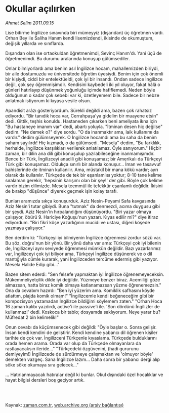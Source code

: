 # Okullar açılırken

*Ahmet Selim 2011.09.15*

<td class="columnist-detail">
<p>Lise bitirme İngilizce sınavında biri mümeyyiz (dışarıdan) üç öğretmen vardı. Orhan Bey ile Saliha Hanım kendi lisemizdendi, ikisinde de okumuştum, değişik yıllarda ve sınıflarda.</p>
<p>
<div id="haberMetinDiv">
<p>Dışarıdan olan ise ortaokuldan öğretmenimdi, Sevinç Hanım'dı. Yani üçü de öğretmenimdi. Bu durumu aralarında konuşup gülümsediler.
<p>Onlar bilmiyorlardı ama benim asıl İngilizce hocam, mahallemizden biriydi, bir aile dostumuzdu ve üniversitede öğretim üyesiydi. Benim için çok önemli bir kişiydi, ciddi bir entelektüeldi, çok iyi bir insandı. Ondan sadece İngilizce değil, çok şey öğrenmişimdir. Kendisini kaybedeli iki yıl oluyor, fakat hâlâ o günleri hatırlayıp düşünmek yoğunluğu içimde hafiflemedi. Neden böyle olduğunun o kadar çok sebebi var ki, özetleyemem bile. Sadece bir nebze anlatmak istiyorum ki kıyasa vesile olsun.
<p>Apandisit arâzı gösteriyordum. Sürekli değildi ama, bazen çok rahatsız ediyordu. "Bir tanıdık hoca var, Cerrahpaşa'ya gidelim bir muayene etsin" dedi. Gittik, teşhis konuldu. Hastaneden çıkarken beni ameliyata ikna için "Bu hastaneye imanım var" dedi, abartı yoluyla. "İtminan desen hiç değilse" dedim. "Ne demek o?" diye sordu. "O da inanmaktır ama, laik kullanımı da vardır." dedim gülümseyerek. O İngilizce hocamdı ama bu saha da benim saham sayılırdı! Hiç kızmadı, o da gülümsedi. "Mesela" dedim, "Bu farklılık, herhalde, İngilizce karşılıkları verilerek anlatılamaz. Öyle sanıyorum." Hiçbir zaman, bir dilin ana dili gibi konuşulup yazılabileceğine inanmamışımdır. Bence bir Türk, İngilizceyi anadili gibi konuşamaz; bir Amerikalı da Türkçeyi Türk gibi konuşamaz. Oldukça sınırlı bir alanda konuşur... İman ve tasavvuf bahislerinde de itminan kullanılır. Ama, müstakil bir mana kökü vardır; ayrı olarak da kullanılır. Türkçede de tek bir eşanlamlısı yoktur; 8-10 tane kelime sıralaman gerekir, 'hepsinin karışımı olan bir şey!' der gibi. Böyle çok kelime vardır bizim dilimizde. Mesela teemmül ile tefekkür eşanlamlı değildir. İkisini de bırakıp "düşünce" diyerek geçmek işin kolay tarafı.
<p>Bunları aramızda sıkça konuşurduk. Aziz Nesin-Peyami Safa kavgasında Aziz Nesin'i tutar gibiydi. Buna "tutmak" da denmezdi, acıma duygusu gibi bir şeydi. Aziz Nesin'in hırpalandığını düşünüyordu. "Biri yazar olmaya çalışıyor, öbürü 9. Hariciye Koğuşu'nun yazarı. Kıyas edilir mi?" diye itiraz ediyordum. "Biri fikrî köşe yazarlığının mucidi ve ustası, diğeri köşede yazmaya çalışıyor."
<p>Ben derdim ki: "Türkçeyi iyi bilmiyenin İngilizce öğrenmesi zordur sözü var. Bu söz, doğru'nun bir yönü. Bir yönü daha var ama: Türkçeyi çok iyi bilenin de, İngilizceyi aynı seviyede öğrenmesi mümkün değildir. Bazı yazarlarımız var, İngilizceyi çok iyi biliyor ama, Türkçeyi İngilizce düşünerek ve o dil mantığıyla cümle kurarak, yani İngilizceden tercüme edermiş gibi yazıyor. Mesela Halide Edip gibi..."
<p>Bazen sitem ederdi: "Sen felsefe yapmaktan iyi İngilizce öğrenemeyeceksin. Mükemmeliyetçilik dilde iyi değildir. Yüzmeye benzer biraz. Acemiliği göze almazsan, hatta biraz komik olmaya katlanamazsan yüzme öğrenemezsin." Ona da cevabım hazırdı: "Ben iyi yüzerim ama. Komiklik safhasını köyde atlattım, plajda komik olmam!" "İngilizcemle kendi beğeneceğim gibi bir kompozisyon yazamadan İngilizce bildiğimi söylemem zaten." "Orhan Hoca 16 zaman kalıbı yazdırdı, active'i ile passive'i ile. 'Son dördünü İngilizler de kullanmaz!' dedi. Koskoca bir tablo; dosyamda saklıyorum. Neye yarar bu? Müfredat 2 bin kelimelik!"
<p>Onun cevabı da küçümsenecek gibi değildi: "Öyle başlar o. Sonra gelişir. İnsan kendi kendini de geliştirir. Kendi kendine yabancı dil öğrenen kişiler tarihte de çok var. İngilizceni Türkçenle kıyaslama. Türkçede bulduklarını orada hemen arama. Orada var olup da Türkçede olmayanlara da rastlayacaksın ileride..." "Türkçedeki özgüvenini, (hadi gururunu demiyeyim!) İngilizcede de sürdürmeye çalışmaktan ve 'olmuyor böyle' demekten vazgeç. Sana İngilizce lazım... Daha sonra bir yabancı dergi alıp söke söke okumaya sıra gelecek..."
<p>... Hatırlanmayacak hatıralar değil ki bunlar. Okul dışındaki özel hocalıklar ve hayat bilgisi dersleri boş geçiyor artık.</p></p></p></p></p></p></p></p></div>
</p>


<p><br>
		 </br></p></td>

Kaynak: [zaman.com.tr](http://zaman.com.tr/yazar.do?yazino=1179884), [web.archive.org (arşiv bağlantısı)](http://web.archive.org/web/20111016152317/http://zaman.com.tr/yazar.do?yazino=1179884)
